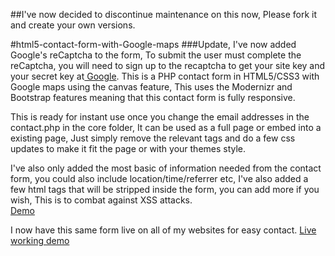 ##I've now decided to discontinue maintenance on this now, Please fork it and create your own versions.


#html5-contact-form-with-Google-maps
###Update, I've now added Google's reCaptcha to the form, To submit the user must complete the reCaptcha, you will need to sign up to the recaptcha to get your site key and your secret key at<a href="https://www.google.com/recaptcha/intro/index.html" target="_blank"> Google</a>.
This is a PHP contact form in HTML5/CSS3 with Google maps using the canvas feature,
This uses the Modernizr and Bootstrap features meaning that this contact form is fully responsive.

This is ready for instant use once you change the email addresses in the contact.php in the core folder,
It can be used as a full page or embed into a existing page, 
Just simply remove the relevant tags and do a few css updates to make it fit the page or with your themes style.

I've also only added the most basic of information needed from the contact form, you could also include location/time/referrer etc, I've also added a few html tags that will be stripped inside the form, you can add more if you wish, This is to combat against XSS attacks.
<br />
<a href="http://ruddernation-designs.github.io/contact-with-google-maps/" target="_blank" title="Contact Form Demo">Demo</a>

I now have this same form live on all of my websites for easy contact.
<a href="https://www.ruddernation.com" target="_blank" title="Main website">Live working demo</a>
